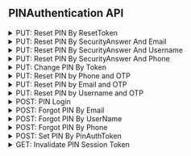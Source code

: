 ## PINAuthentication API

<details>
    <summary>PUT: Reset PIN By ResetToken</summary>

This API is used to reset pin using reset token. [More Info](https://www.loginradius.com/docs/api/v2/customer-identity-api/authentication/pin-authentication/reset-pin-by-resettoken/)

```js
let resetPINByResetToken = {
  pin: '<pin>',
  resetToken: '<resetToken>',
}; //Required

lrv2.pinAuthenticationApi
  .resetPINByResetToken(resetPINByResetToken)
  .then((response) => {
    console.log(response);
  })
  .catch((error) => {
    console.log(error);
  });
```
</details>

<details>
    <summary>PUT: Reset PIN By SecurityAnswer And Email</summary>

This API is used to reset pin using security question answer and email. [More Info](https://www.loginradius.com/docs/api/v2/customer-identity-api/authentication/pin-authentication/reset-pin-by-securityanswer-and-email/)

```js
let resetPINBySecurityQuestionAnswerAndEmailModel = {
  email: '<email>',
  pin: '<pin>',
  securityAnswer: { QuestionID: 'Answer' },
}; //Required

lrv2.pinAuthenticationApi
  .resetPINByEmailAndSecurityAnswer(
    resetPINBySecurityQuestionAnswerAndEmailModel
  )
  .then((response) => {
    console.log(response);
  })
  .catch((error) => {
    console.log(error);
  });
```
</details>

<details>
    <summary>PUT: Reset PIN By SecurityAnswer And Username</summary>

This API is used to reset pin using security question answer and username. [More Info](https://www.loginradius.com/docs/api/v2/customer-identity-api/authentication/pin-authentication/reset-pin-by-securityanswer-and-username/)

```js
let resetPINBySecurityQuestionAnswerAndUsernameModel = {
  pin: '<pin>',
  securityAnswer: { QuestionID: 'Answer' },
  username: '<username>',
}; //Required

lrv2.pinAuthenticationApi
  .resetPINByUsernameAndSecurityAnswer(
    resetPINBySecurityQuestionAnswerAndUsernameModel
  )
  .then((response) => {
    console.log(response);
  })
  .catch((error) => {
    console.log(error);
  });
```
</details>

<details>
    <summary>PUT: Reset PIN By SecurityAnswer And Phone</summary>

This API is used to reset pin using security question answer and phone. [More Info](https://www.loginradius.com/docs/api/v2/customer-identity-api/authentication/pin-authentication/reset-pin-by-securityanswer-and-phone/)

```js
let resetPINBySecurityQuestionAnswerAndPhoneModel = {
  phone: '<phone>',
  pin: '<pin>',
  securityAnswer: { QuestionID: 'Answer' },
}; //Required

lrv2.pinAuthenticationApi
  .resetPINByPhoneAndSecurityAnswer(
    resetPINBySecurityQuestionAnswerAndPhoneModel
  )
  .then((response) => {
    console.log(response);
  })
  .catch((error) => {
    console.log(error);
  });
```
</details>

<details>
    <summary>PUT: Change PIN By Token</summary>

This API is used to change a user's PIN using access token. [More Info](https://www.loginradius.com/docs/api/v2/customer-identity-api/authentication/pin-authentication/change-pin-by-access-token/)

```js
let accessToken = '<accessToken>'; //Required

let changePINModel = {
  newPIN: '<newPIN>',
  oldPIN: '<oldPIN>',
}; //Required

lrv2.pinAuthenticationApi
  .changePINByAccessToken(accessToken, changePINModel)
  .then((response) => {
    console.log(response);
  })
  .catch((error) => {
    console.log(error);
  });
```
</details>

<details>
    <summary>PUT: Reset PIN by Phone and OTP</summary>

This API is used to reset pin using phoneId and OTP. [More Info](https://www.loginradius.com/docs/api/v2/customer-identity-api/authentication/pin-authentication/reset-pin-by-phone-and-otp/)

```js
let resetPINByPhoneAndOTPModel = {
  otp: '<otp>',
  phone: '<phone>',
  pin: '<pin>',
}; //Required

lrv2.pinAuthenticationApi
  .resetPINByPhoneAndOtp(resetPINByPhoneAndOTPModel)
  .then((response) => {
    console.log(response);
  })
  .catch((error) => {
    console.log(error);
  });
```
</details>

<details>
    <summary>PUT: Reset PIN by Email and OTP</summary>

This API is used to reset pin using email and OTP. [More Info](https://www.loginradius.com/docs/api/v2/customer-identity-api/authentication/pin-authentication/reset-pin-by-email-and-otp/)

```js
let resetPINByEmailAndOtpModel = {
  email: '<email>',
  otp: '<otp>',
  pin: '<pin>',
}; //Required

lrv2.pinAuthenticationApi
  .resetPINByEmailAndOtp(resetPINByEmailAndOtpModel)
  .then((response) => {
    console.log(response);
  })
  .catch((error) => {
    console.log(error);
  });
```
</details>

<details>
    <summary>PUT: Reset PIN by Username and OTP</summary>

This API is used to reset pin using username and OTP. [More Info](https://www.loginradius.com/docs/api/v2/customer-identity-api/authentication/pin-authentication/reset-pin-by-username-and-otp/)

```js
let resetPINByUsernameAndOtpModel = {
  otp: '<otp>',
  pin: '<pin>',
  username: '<username>',
}; //Required

lrv2.pinAuthenticationApi
  .resetPINByUsernameAndOtp(resetPINByUsernameAndOtpModel)
  .then((response) => {
    console.log(response);
  })
  .catch((error) => {
    console.log(error);
  });
```
</details>

<details>
    <summary>POST: PIN Login</summary>

This API is used to login a user by pin and session token. [More Info](https://www.loginradius.com/docs/api/v2/customer-identity-api/authentication/pin-authentication/login-by-pin/)

```js
let loginByPINModel = {
  pin: '<pin>',
}; //Required
let sessionToken = '<sessionToken>'; //Required

lrv2.pinAuthenticationApi
  .pinLogin(loginByPINModel, sessionToken)
  .then((response) => {
    console.log(response);
  })
  .catch((error) => {
    console.log(error);
  });
```
</details>

<details>
    <summary>POST: Forgot PIN By Email</summary>

This API sends the reset pin email to specified email address. [More Info](https://www.loginradius.com/docs/api/v2/customer-identity-api/authentication/pin-authentication/forgot-pin-by-email/)

```js
let forgotPINLinkByEmailModel = {
  email: '<email>',
}; //Required
let emailTemplate = '<emailTemplate>'; //Optional
let resetPINUrl = '<resetPINUrl>'; //Optional

lrv2.pinAuthenticationApi
  .sendForgotPINEmailByEmail(
    forgotPINLinkByEmailModel,
    emailTemplate,
    resetPINUrl
  )
  .then((response) => {
    console.log(response);
  })
  .catch((error) => {
    console.log(error);
  });
```
</details>

<details>
    <summary>POST: Forgot PIN By UserName</summary>

This API sends the reset pin email using username. [More Info](https://www.loginradius.com/docs/api/v2/customer-identity-api/authentication/pin-authentication/forgot-pin-by-username/)

```js
let forgotPINLinkByUserNameModel = {
  userName: '<userName>',
}; //Required
let emailTemplate = '<emailTemplate>'; //Optional
let resetPINUrl = '<resetPINUrl>'; //Optional

lrv2.pinAuthenticationApi
  .sendForgotPINEmailByUsername(
    forgotPINLinkByUserNameModel,
    emailTemplate,
    resetPINUrl
  )
  .then((response) => {
    console.log(response);
  })
  .catch((error) => {
    console.log(error);
  });
```
</details>

<details>
    <summary>POST: Forgot PIN By Phone</summary>

This API sends the OTP to specified phone number. [More Info](https://www.loginradius.com/docs/api/v2/customer-identity-api/authentication/pin-authentication/forgot-pin-by-phone/)

```js
let forgotPINOtpByPhoneModel = {
  phone: '<phone>',
}; //Required
let smsTemplate = '<smsTemplate>'; //Optional

lrv2.pinAuthenticationApi
  .sendForgotPINSMSByPhone(forgotPINOtpByPhoneModel, smsTemplate)
  .then((response) => {
    console.log(response);
  })
  .catch((error) => {
    console.log(error);
  });
```
</details>

<details>
    <summary>POST: Set PIN By PinAuthToken</summary>

This API is used to change a user's PIN using Pin Auth token. [More Info](https://www.loginradius.com/docs/api/v2/customer-identity-api/authentication/pin-authentication/set-pin-by-pinauthtoken/)

```js
let pinRequiredModel = {
  pin: '<pin>',
}; //Required
let pinAuthToken = '<pinAuthToken>'; //Required

lrv2.pinAuthenticationApi
  .setPINByPinAuthToken(pinRequiredModel, pinAuthToken)
  .then((response) => {
    console.log(response);
  })
  .catch((error) => {
    console.log(error);
  });
```
</details>

<details>
    <summary>GET: Invalidate PIN Session Token</summary>

This API is used to invalidate pin session token. [More Info](https://www.loginradius.com/docs/api/v2/customer-identity-api/authentication/pin-authentication/invalidate-pin-session-token/)

```js
let sessionToken = '<sessionToken>'; //Required

lrv2.pinAuthenticationApi
  .inValidatePinSessionToken(sessionToken)
  .then((response) => {
    console.log(response);
  })
  .catch((error) => {
    console.log(error);
  });
```
</details>
